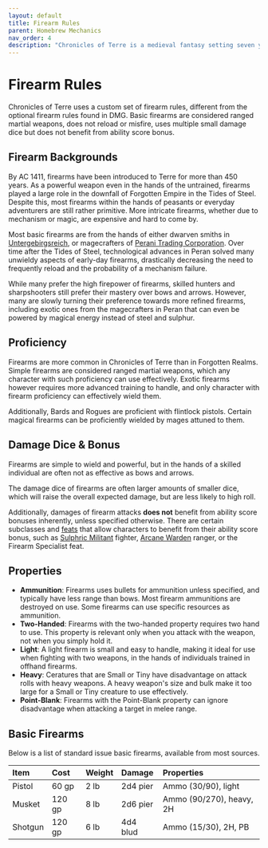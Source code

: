 ```yaml
---
layout: default
title: Firearm Rules
parent: Homebrew Mechanics
nav_order: 4
description: "Chronicles of Terre is a medieval fantasy setting seven years in the writing, currently for dungeons & dragons 5th edition."
---
```


# Firearm Rules

Chronicles of Terre uses a custom set of firearm rules, different from the optional firearm rules found in DMG. Basic firearms are considered ranged martial weapons, does not reload or misfire, uses multiple small damage dice but does not benefit from ability score bonus.

## Firearm Backgrounds

By AC 1411, firearms have been introduced to Terre for more than 450 years. As a powerful weapon even in the hands of the untrained, firearms played a large role in the downfall of Forgotten Empire in the Tides of Steel. Despite this, most firearms within the hands of peasants or everyday adventurers are still rather primitive. More intricate firearms, whether due to mechanism or magic, are expensive and hard to come by.

Most basic firearms are from the hands of either dwarven smiths in [Untergebirgsreich](../region/hollunberg), or magecrafters of [Perani Trading Corporation](../region/peran). Over time after the Tides of Steel, technological advances in Peran solved many unwieldy aspects of early-day firearms, drastically decreasing the need to frequently reload and the probability of a mechanism failure.

While many prefer the high firepower of firearms, skilled hunters and sharpshooters still prefer their mastery over bows and arrows. However, many are slowly turning their preference towards more refined firearms, including exotic ones from the magecrafters in Peran that can even be powered by magical energy instead of steel and sulphur.

## Proficiency

Firearms are more common in Chronicles of Terre than in Forgotten Realms. Simple firearms are considered ranged martial weapons, which any character with such proficiency can use effectively. Exotic firearms however requires more advanced training to handle, and only character with firearm proficiency can effectively wield them.

Additionally, Bards and Rogues are proficient with flintlock pistols. Certain magical firearms can be proficiently wielded by mages attuned to them.

## Damage Dice & Bonus

Firearms are simple to wield and powerful, but in the hands of a skilled individual are often not as effective as bows and arrows.

The damage dice of firearms are often larger amounts of smaller dice, which will raise the overall expected damage, but are less likely to high roll.

Additionally, damages of firearm attacks **does not** benefit from ability score bonuses inherently, unless specified otherwise. There are certain subclasses and [feats](feats) that allow characters to benefit from their ability score bonus, such as [Sulphric Militant](../subclasses/fighter-sulphric) fighter, [Arcane Warden](../subclasses/ranger-warden) ranger, or the Firearm Specialist feat.

## Properties

- **Ammunition**: Firearms uses bullets for ammunition unless specified, and typically have less range than bows. Most firearm ammunitions are destroyed on use. Some firearms can use specific resources as ammunition.
- **Two-Handed**: Firearms with the two-handed property requires two hand to use. This property is relevant only when you attack with the weapon, not when you simply hold it.
- **Light**: A light firearm is small and easy to handle, making it ideal for use when fighting with two weapons, in the hands of individuals trained in offhand firearms.
- **Heavy**: Ceratures that are Small or Tiny have disadvantage on attack rolls with heavy weapons. A heavy weapon's size and bulk make it too large for a Small or Tiny creature to use effectively.
- **Point-Blank**: Firearms with the Point-Blank property can ignore disadvantage when attacking a target in melee range.

## Basic Firearms

Below is a list of standard issue basic firearms, available from most sources.

| Item    | Cost   | Weight | Damage   | Properties               |
|:--------|:-------|:-------|:---------|:-------------------------|
| Pistol  | 60 gp  | 2 lb   | 2d4 pier | Ammo (30/90), light      |
| Musket  | 120 gp | 8 lb   | 2d6 pier | Ammo (90/270), heavy, 2H |
| Shotgun | 120 gp | 6 lb   | 4d4 blud | Ammo (15/30), 2H, PB     |